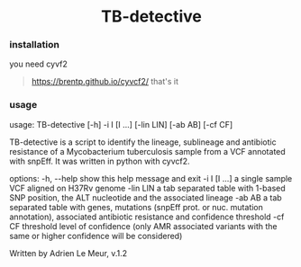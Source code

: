 <h1 align="center"> TB-detective </h1>

### <a name="quickstart"></a>installation
you need cyvf2
> https://brentp.github.io/cyvcf2/
that's it

### usage
usage: TB-detective [-h] -i I [I ...] [-lin LIN] [-ab AB] [-cf CF]

TB-detective is a script to identify the lineage, sublineage and antibiotic
resistance of a Mycobacterium tuberculosis sample from a VCF annotated with
snpEff. It was written in python with cyvcf2.

options:
  -h, --help    show this help message and exit
  -i I [I ...]  a single sample VCF aligned on H37Rv genome
  -lin LIN      a tab separated table with 1-based SNP position, the ALT
                nucleotide and the associated lineage
  -ab AB        a tab separated table with genes, mutations (snpEff prot. or
                nuc. mutation annotation), associated antibiotic resistance
                and confidence threshold
  -cf CF        threshold level of confidence (only AMR associated variants
                with the same or higher confidence will be considered)

Written by Adrien Le Meur, v.1.2

